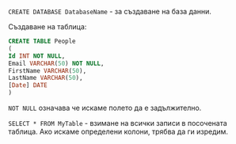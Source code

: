 `CREATE DATABASE DatabaseName` - за създаване на база данни.

Създаване на таблица:

```sql
CREATE TABLE People
(
Id INT NOT NULL,
Email VARCHAR(50) NOT NULL,
FirstName VARCHAR(50),
LastName VARCHAR(50),
[Date] DATE
)
```

`NOT NULL` означава че искаме полето да е задължително.

`SELECT * FROM MyTable` - взимане на всички записи в посочената таблица. Ако искаме определени колони, трябва да ги изредим.